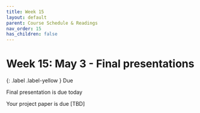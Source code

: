```yaml
---
title: Week 15
layout: default
parent: Course Schedule & Readings
nav_order: 15
has_children: false
---
```

# Week 15: May 3 - Final presentations

{: .label .label-yellow }
Due

Final presentation is due today

Your project paper is due [TBD]
